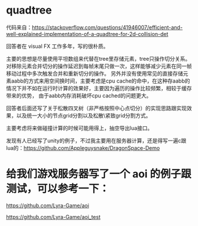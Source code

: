 # quadtree

代码来自：https://stackoverflow.com/questions/41946007/efficient-and-well-explained-implementation-of-a-quadtree-for-2d-collision-det

回答者在 visual FX 工作多年，写的很朴质。

主要的思想是尽量使用平坦数组来代替在tree里存储元素，tree只操作切分关系。对移除元素合并切分的操作延迟到每帧末尾只做一次，这样能够减少元素在同一帧移动过程中多次触发合并和重新切分的操作。
另外并没有使用常见的直接存储元素aabb的方式来用空间换时间，主要考虑是cpu cache的命中，在这种存aabb的情况下并不如在运行时计算的效果好，主要因为遍历的操作比较频繁，相较于缓存带来的优势，
由于aabb内存消耗破坏cpu cached的问题更大。

回答者后面还写了关于松散四叉树（非严格按照中心点切分）的实现思路跟实现效果，以及统一大小的节点grid分割以及松散\紧致grid分割方式。

主要考虑将来做碰撞计算的时候可能用得上，抽空导出lua接口。

发现有人已经写了unity的例子，不过我主要用在服务器计算，还是得写一遍c跟lua的：https://github.com/Appleguysnake/DragonSpace-Demo

# 给我们游戏服务器写了一个 aoi 的例子跟测试，可以参考一下：

https://github.com/Lyra-Game/aoi

https://github.com/Lyra-Game/aoi_test
